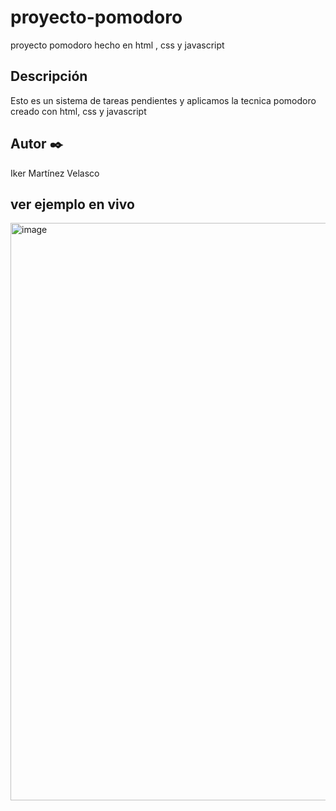 
# proyecto-pomodoro
proyecto pomodoro hecho en html , css y javascript
## Descripción
Esto es un sistema de tareas pendientes y aplicamos la tecnica pomodoro creado con html, css y javascript
## Autor ✒️
Iker Martínez Velasco
## ver ejemplo en vivo
<img width="924" alt="image" src="https://github.com/moimenta84/proyecto-pomodoro/assets/138805316/cb9d8a46-e1c7-4fac-bd5a-c465f6bc4ae1">
